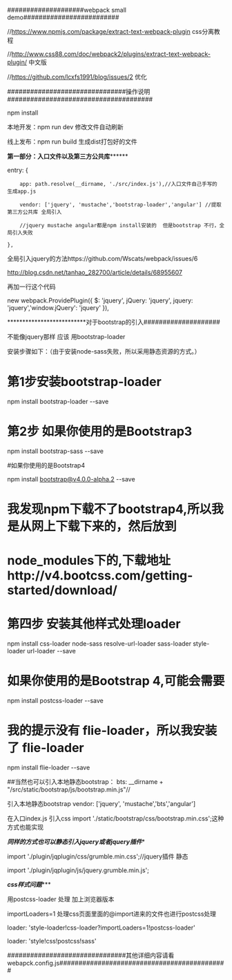 ####################webpack small demo#########################

//https://www.npmjs.com/package/extract-text-webpack-plugin   css分离教程

//http://www.css88.com/doc/webpack2/plugins/extract-text-webpack-plugin/  中文版

//https://github.com/lcxfs1991/blog/issues/2  优化


###############################操作说明######################################

npm install

本地开发：npm run dev   修改文件自动刷新

线上发布：npm run build  生成dist打包好的文件


**************************第一部分：入口文件以及第三方公共库********************************

entry: {

		app: path.resolve(__dirname, './src/index.js'),//入口文件自己手写的  生成app.js

		vendor: ['jquery', 'mustache','bootstrap-loader','angular'] //提取第三方公共库 全局引入

		//jquery mustache angular都是npm install安装的  但是bootstrap 不行，全局引入失败
		
	},


全局引入jquery的方法https://github.com/Wscats/webpack/issues/6  

http://blog.csdn.net/tanhao_282700/article/details/68955607

再加一行这个代码

new webpack.ProvidePlugin({ $: 'jquery', jQuery: 'jquery', jquery: 'jquery','window.jQuery': 'jquery' }),


**************************对于bootstrap的引入####################

 不能像jquery那样  应该 用bootstrap-loader  

安装步骤如下：（由于安装node-sass失败，所以采用静态资源的方式。）

# 第1步安装bootstrap-loader

npm install bootstrap-loader --save

# 第2步 如果你使用的是Bootstrap3

npm install bootstrap-sass --save

#如果你使用的是Bootstrap4

npm install bootstrap@v4.0.0-alpha.2 --save

# 我发现npm下载不了bootstrap4,所以我是从网上下载下来的，然后放到

# node_modules下的,下载地址http://v4.bootcss.com/getting-started/download/

# 第四步 安装其他样式处理loader

npm install css-loader node-sass resolve-url-loader sass-loader style-loader url-loader --save

# 如果你使用的是Bootstrap 4,可能会需要

npm install postcss-loader --save

# 我的提示没有 flie-loader，所以我安装了  flie-loader

npm install  flie-loader --save


##当然也可以引入本地静态bootstrap： bts: __dirname + "/src/static/bootstrap/js/bootstrap.min.js"//

引入本地静态bootstrap   vendor: ['jquery', 'mustache','bts','angular'] 

在入口index.js  引入css import './static/bootstrap/css/bootstrap.min.css';这种方式也能实现

*******************同样的方式也可以静态引入jquery或者jquery插件********************

import './plugin/jqplugin/css/grumble.min.css';//jquery插件 静态

import './plugin/jqplugin/js/jquery.grumble.min.js';

*******************************css样式问题**********************************

用postcss-loader 处理 加上浏览器版本

importLoaders=1 处理css页面里面的@import进来的文件也进行postcss处理

loader: 'style-loader!css-loader?importLoaders=1!postcss-loader'

loader: 'style!css!postcss!sass'

###############################其他详细内容请看webapck.config.js############################################